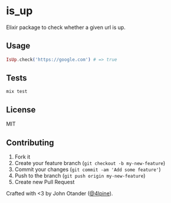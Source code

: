 # is_up

Elixir package to check whether a given url is up.

## Usage

```elixir
IsUp.check('https://google.com') # => true
```

## Tests

```
mix test
```

## License

MIT

## Contributing

1. Fork it
2. Create your feature branch (`git checkout -b my-new-feature`)
3. Commit your changes (`git commit -am 'Add some feature'`)
4. Push to the branch (`git push origin my-new-feature`)
5. Create new Pull Request

Crafted with <3 by John Otander ([@4lpine](https://twitter.com/4lpine)).
